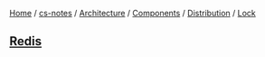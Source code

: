 [Home](https://mengxianbin.github.io) /
[cs-notes](https://mengxianbin.github.io/cs-notes/site) /
[Architecture](https://mengxianbin.github.io/cs-notes/site/Architecture) /
[Components](https://mengxianbin.github.io/cs-notes/site/Architecture/Components) /
[Distribution](https://mengxianbin.github.io/cs-notes/site/Architecture/Components/Distribution) /
[Lock](https://mengxianbin.github.io/cs-notes/site/Architecture/Components/Distribution/Lock)

## [Redis](https://mengxianbin.github.io/cs-notes/site/Architecture/Components/Distribution/Lock/Redis)
